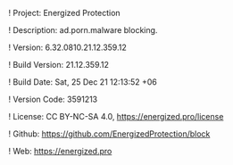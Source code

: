! Project: Energized Protection

! Description: ad.porn.malware blocking.

! Version: 6.32.0810.21.12.359.12

! Build Version: 21.12.359.12

! Build Date: Sat, 25 Dec 21 12:13:52 +06

! Version Code: 3591213

! License: CC BY-NC-SA 4.0, https://energized.pro/license

! Github: https://github.com/EnergizedProtection/block

! Web: https://energized.pro
